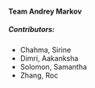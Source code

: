 #### Team Andrey Markov

##### Contributors:

- Chahma, Sirine
- Dimri, Aakanksha
- Solomon, Samantha 
- Zhang, Roc 



